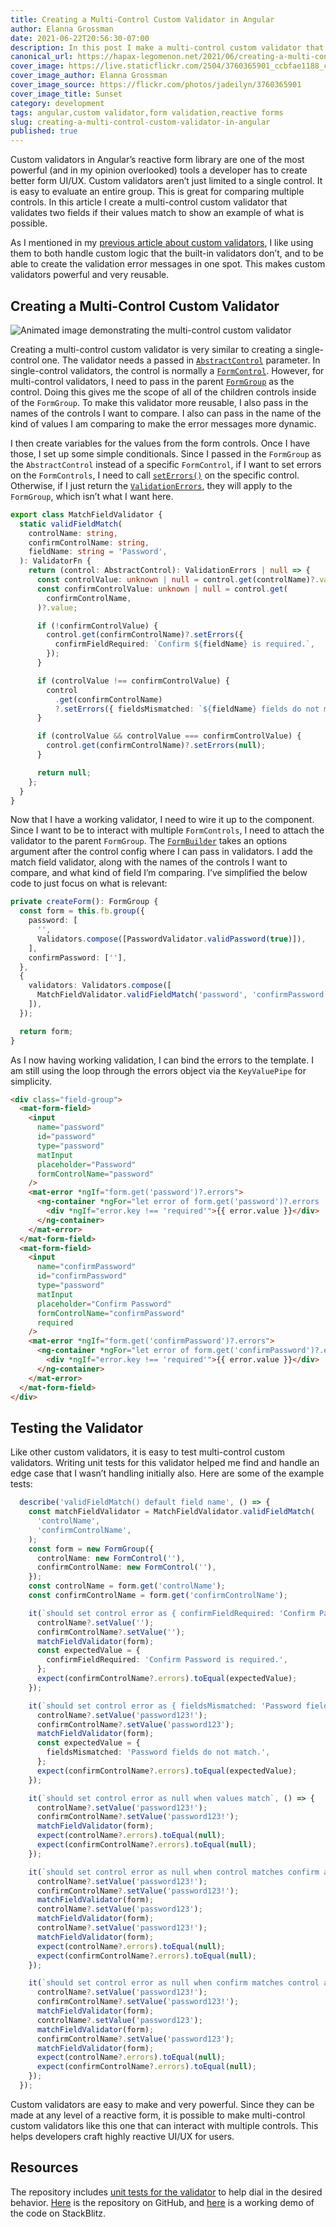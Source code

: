 ```yaml
---
title: Creating a Multi-Control Custom Validator in Angular
author: Elanna Grossman
date: 2021-06-22T20:56:30-07:00
description: In this post I make a multi-control custom validator that compares if two fields match to show what is possible with forms in Angular.
canonical_url: https://hapax-legomenon.net/2021/06/creating-a-multi-control-custom-validator-in-angular
cover_image: https://live.staticflickr.com/2504/3760365901_ccbfae1188_c.jpg
cover_image_author: Elanna Grossman
cover_image_source: https://flickr.com/photos/jadeilyn/3760365901
cover_image_title: Sunset
category: development
tags: angular,custom validator,form validation,reactive forms
slug: creating-a-multi-control-custom-validator-in-angular
published: true
---
```


Custom validators in Angular’s reactive form library are one of the most powerful (and in my opinion overlooked) tools a developer has to create better form UI/UX. Custom validators aren’t just limited to a single control. It is easy to evaluate an entire group. This is great for comparing multiple controls. In this article I create a multi-control custom validator that validates two fields if their values match to show an example of what is possible.

As I mentioned in my [previous article about custom validators](https://hapax-legomenon.net/2021/06/exploring-custom-form-validators-in-angular/), I like using them to both handle custom logic that the built-in validators don’t, and to be able to create the validation error messages in one spot. This makes custom validators powerful and very reusable.

## Creating a Multi-Control Custom Validator

![Animated image demonstrating the multi-control custom validator](https://elanna.me/images/upload/match-field-validator-1.gif)

Creating a multi-control custom validator is very similar to creating a single-control one. The validator needs a passed in [`AbstractControl`](https://angular.io/api/forms/AbstractControl) parameter. In single-control validators, the control is normally a [`FormControl`](https://angular.io/api/forms/FormControl). However, for multi-control validators, I need to pass in the parent [`FormGroup`](https://angular.io/api/forms/FormGroup) as the control. Doing this gives me the scope of all of the children controls inside of the `FormGroup`. To make this validator more reusable, I also pass in the names of the controls I want to compare. I also can pass in the name of the kind of values I am comparing to make the error messages more dynamic.

I then create variables for the values from the form controls. Once I have those, I set up some simple conditionals. Since I passed in the `FormGroup` as the `AbstractControl` instead of a specific `FormControl`, if I want to set errors on the `FormControls`, I need to call [`setErrors()`](https://angular.io/api/forms/AbstractControl#seterrors) on the specific control. Otherwise, if I just return the [`ValidationErrors`](https://angular.io/api/forms/ValidationErrors), they will apply to the `FormGroup`, which isn’t what I want here.

```ts
export class MatchFieldValidator {
  static validFieldMatch(
    controlName: string,
    confirmControlName: string,
    fieldName: string = 'Password',
  ): ValidatorFn {
    return (control: AbstractControl): ValidationErrors | null => {
      const controlValue: unknown | null = control.get(controlName)?.value;
      const confirmControlValue: unknown | null = control.get(
        confirmControlName,
      )?.value;

      if (!confirmControlValue) {
        control.get(confirmControlName)?.setErrors({
          confirmFieldRequired: `Confirm ${fieldName} is required.`,
        });
      }

      if (controlValue !== confirmControlValue) {
        control
          .get(confirmControlName)
          ?.setErrors({ fieldsMismatched: `${fieldName} fields do not match.` });
      }

      if (controlValue && controlValue === confirmControlValue) {
        control.get(confirmControlName)?.setErrors(null);
      }

      return null;
    };
  }
}
```

Now that I have a working validator, I need to wire it up to the component. Since I want to be to interact with multiple `FormControls`, I need to attach the validator to the parent `FormGroup`. The [`FormBuilder`](https://angular.io/api/forms/FormBuilder) takes an options argument after the control config where I can pass in validators. I add the match field validator, along with the names of the controls I want to compare, and what kind of field I’m comparing. I’ve simplified the below code to just focus on what is relevant:

```ts
private createForm(): FormGroup {
  const form = this.fb.group({
    password: [
      '',
      Validators.compose([PasswordValidator.validPassword(true)]),
    ],
    confirmPassword: [''],
  },
  {
    validators: Validators.compose([
      MatchFieldValidator.validFieldMatch('password', 'confirmPassword', 'Password'),
    ]),
  });

  return form;
}
```

As I now having working validation, I can bind the errors to the template. I am still using the loop through the errors object via the `KeyValuePipe` for simplicity.

```html
<div class="field-group">
  <mat-form-field>
    <input
      name="password"
      id="password"
      type="password"
      matInput
      placeholder="Password"
      formControlName="password"
    />
    <mat-error *ngIf="form.get('password')?.errors">
      <ng-container *ngFor="let error of form.get('password')?.errors | keyvalue">
        <div *ngIf="error.key !== 'required'">{{ error.value }}</div>
      </ng-container>
    </mat-error>
  </mat-form-field>
  <mat-form-field>
    <input
      name="confirmPassword"
      id="confirmPassword"
      type="password"
      matInput
      placeholder="Confirm Password"
      formControlName="confirmPassword"
      required
    />
    <mat-error *ngIf="form.get('confirmPassword')?.errors">
      <ng-container *ngFor="let error of form.get('confirmPassword')?.errors | keyvalue">
        <div *ngIf="error.key !== 'required'">{{ error.value }}</div>
      </ng-container>
    </mat-error>
  </mat-form-field>
</div>
```

## Testing the Validator

Like other custom validators, it is easy to test multi-control custom validators. Writing unit tests for this validator helped me find and handle an edge case that I wasn’t handling initially also. Here are some of the example tests:

```ts
  describe('validFieldMatch() default field name', () => {
    const matchFieldValidator = MatchFieldValidator.validFieldMatch(
      'controlName',
      'confirmControlName',
    );
    const form = new FormGroup({
      controlName: new FormControl(''),
      confirmControlName: new FormControl(''),
    });
    const controlName = form.get('controlName');
    const confirmControlName = form.get('confirmControlName');

    it(`should set control error as { confirmFieldRequired: 'Confirm Password is required.' } when value is an empty string`, () => {
      controlName?.setValue('');
      confirmControlName?.setValue('');
      matchFieldValidator(form);
      const expectedValue = {
        confirmFieldRequired: 'Confirm Password is required.',
      };
      expect(confirmControlName?.errors).toEqual(expectedValue);
    });

    it(`should set control error as { fieldsMismatched: 'Password fields do not match.' } when values do not match`, () => {
      controlName?.setValue('password123!');
      confirmControlName?.setValue('password123');
      matchFieldValidator(form);
      const expectedValue = {
        fieldsMismatched: 'Password fields do not match.',
      };
      expect(confirmControlName?.errors).toEqual(expectedValue);
    });

    it(`should set control error as null when values match`, () => {
      controlName?.setValue('password123!');
      confirmControlName?.setValue('password123!');
      matchFieldValidator(form);
      expect(controlName?.errors).toEqual(null);
      expect(confirmControlName?.errors).toEqual(null);
    });

    it(`should set control error as null when control matches confirm after not matching`, () => {
      controlName?.setValue('password123!');
      confirmControlName?.setValue('password123!');
      matchFieldValidator(form);
      controlName?.setValue('password123');
      matchFieldValidator(form);
      controlName?.setValue('password123!');
      matchFieldValidator(form);
      expect(controlName?.errors).toEqual(null);
      expect(confirmControlName?.errors).toEqual(null);
    });

    it(`should set control error as null when confirm matches control after not matching`, () => {
      controlName?.setValue('password123!');
      confirmControlName?.setValue('password123!');
      matchFieldValidator(form);
      controlName?.setValue('password123');
      matchFieldValidator(form);
      confirmControlName?.setValue('password123');
      matchFieldValidator(form);
      expect(controlName?.errors).toEqual(null);
      expect(confirmControlName?.errors).toEqual(null);
    });
  });
```

Custom validators are easy to make and very powerful. Since they can be made at any level of a reactive form, it is possible to make multi-control custom validators like this one that can interact with multiple controls. This helps developers craft highly reactive UI/UX for users.

## Resources

The repository includes [unit tests for the validator](https://github.com/Karvel/angular-password-strength/blob/main/src/app/infrastructure/utils/validators/match-field-validator.spec.ts) to help dial in the desired behavior. [Here](https://github.com/Karvel/angular-password-strength) is the repository on GitHub, and [here](https://stackblitz.com/github/Karvel/angular-password-strength) is a working demo of the code on StackBlitz.
